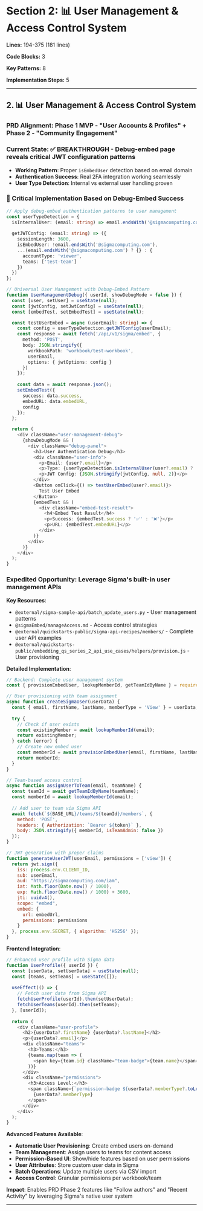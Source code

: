 # Section 2: 📊 User Management & Access Control System

**Lines:** 194-375 (181 lines)

**Code Blocks:** 3

**Key Patterns:** 8

**Implementation Steps:** 5

---

## **2. 📊 User Management & Access Control System**

### **PRD Alignment**: Phase 1 MVP - "User Accounts & Profiles" + Phase 2 - "Community Engagement"

### **Current State**: ✅ **BREAKTHROUGH** - Debug-embed page reveals critical JWT configuration patterns
- **Working Pattern**: Proper `isEmbedUser` detection based on email domain
- **Authentication Success**: Real 2FA integration working seamlessly
- **User Type Detection**: Internal vs external user handling proven

### **🚀 Critical Implementation Based on Debug-Embed Success**
```typescript
// Apply debug-embed authentication patterns to user management
const userTypeDetection = {
  isInternalUser: (email: string) => email.endsWith('@sigmacomputing.com'),
  
  getJWTConfig: (email: string) => ({
    sessionLength: 3600,
    isEmbedUser: !email.endsWith('@sigmacomputing.com'),
    ...(email.endsWith('@sigmacomputing.com') ? {} : {
      accountType: 'viewer',
      teams: ['test-team']
    })
  })
};

// Universal User Management with Debug-Embed Pattern
function UserManagementDebug({ userId, showDebugMode = false }) {
  const [user, setUser] = useState(null);
  const [jwtConfig, setJwtConfig] = useState(null);
  const [embedTest, setEmbedTest] = useState(null);

  const testUserEmbed = async (userEmail: string) => {
    const config = userTypeDetection.getJWTConfig(userEmail);
    const response = await fetch('/api/v1/sigma/embed', {
      method: 'POST',
      body: JSON.stringify({
        workbookPath: 'workbook/test-workbook',
        userEmail,
        options: { jwtOptions: config }
      })
    });
    
    const data = await response.json();
    setEmbedTest({
      success: data.success,
      embedURL: data.embedURL,
      config
    });
  };

  return (
    <div className="user-management-debug">
      {showDebugMode && (
        <div className="debug-panel">
          <h3>User Authentication Debug</h3>
          <div className="user-info">
            <p>Email: {user?.email}</p>
            <p>Type: {userTypeDetection.isInternalUser(user?.email) ? 'Internal' : 'External'}</p>
            <p>JWT Config: {JSON.stringify(jwtConfig, null, 2)}</p>
          </div>
          <Button onClick={() => testUserEmbed(user?.email)}>
            Test User Embed
          </Button>
          {embedTest && (
            <div className="embed-test-result">
              <h4>Embed Test Result</h4>
              <p>Success: {embedTest.success ? '✅' : '❌'}</p>
              <p>URL: {embedTest.embedURL}</p>
            </div>
          )}
        </div>
      )}
    </div>
  );
}
```

### **Expedited Opportunity**: Leverage Sigma's built-in user management APIs

**Key Resources**:
- `@external/sigma-sample-api/batch_update_users.py` - User management patterns
- `@sigmaEmbed/manageAccess.md` - Access control strategies
- `@external/quickstarts-public/sigma-api-recipes/members/` - Complete user API examples
- `@external/quickstarts-public/embedding_qs_series_2_api_use_cases/helpers/provision.js` - User provisioning

**Detailed Implementation**:
```javascript
// Backend: Complete user management system
const { provisionEmbedUser, lookupMemberId, getTeamIdByName } = require('./helpers/provision');

// User provisioning with team assignment
async function createSigmaUser(userData) {
  const { email, firstName, lastName, memberType = 'View' } = userData;
  
  try {
    // Check if user exists
    const existingMember = await lookupMemberId(email);
    return existingMember;
  } catch (error) {
    // Create new embed user
    const memberId = await provisionEmbedUser(email, firstName, lastName, memberType);
    return memberId;
  }
}

// Team-based access control
async function assignUserToTeam(email, teamName) {
  const teamId = await getTeamIdByName(teamName);
  const memberId = await lookupMemberId(email);
  
  // Add user to team via Sigma API
  await fetch(`${BASE_URL}/teams/${teamId}/members`, {
    method: 'POST',
    headers: { Authorization: `Bearer ${token}` },
    body: JSON.stringify({ memberId, isTeamAdmin: false })
  });
}

// JWT generation with proper claims
function generateUserJWT(userEmail, permissions = ['view']) {
  return jwt.sign({
    iss: process.env.CLIENT_ID,
    sub: userEmail,
    aud: "https://sigmacomputing.com/iam",
    iat: Math.floor(Date.now() / 1000),
    exp: Math.floor(Date.now() / 1000) + 3600,
    jti: uuidv4(),
    scope: "embed",
    embed: {
      url: embedUrl,
      permissions: permissions
    }
  }, process.env.SECRET, { algorithm: 'HS256' });
}
```

**Frontend Integration**:
```typescript
// Enhanced user profile with Sigma data
function UserProfile({ userId }) {
  const [userData, setUserData] = useState(null);
  const [teams, setTeams] = useState([]);
  
  useEffect(() => {
    // Fetch user data from Sigma API
    fetchUserProfile(userId).then(setUserData);
    fetchUserTeams(userId).then(setTeams);
  }, [userId]);
  
  return (
    <div className="user-profile">
      <h2>{userData?.firstName} {userData?.lastName}</h2>
      <p>{userData?.email}</p>
      <div className="teams">
        <h3>Teams:</h3>
        {teams.map(team => (
          <span key={team.id} className="team-badge">{team.name}</span>
        ))}
      </div>
      <div className="permissions">
        <h3>Access Level:</h3>
        <span className={`permission-badge ${userData?.memberType?.toLowerCase()}`}>
          {userData?.memberType}
        </span>
      </div>
    </div>
  );
}
```

**Advanced Features Available**:
- **Automatic User Provisioning**: Create embed users on-demand
- **Team Management**: Assign users to teams for content access
- **Permission-Based UI**: Show/hide features based on user permissions
- **User Attributes**: Store custom user data in Sigma
- **Batch Operations**: Update multiple users via CSV import
- **Access Control**: Granular permissions per workbook/team

**Impact**: Enables PRD Phase 2 features like "Follow authors" and "Recent Activity" by leveraging Sigma's native user system

---
